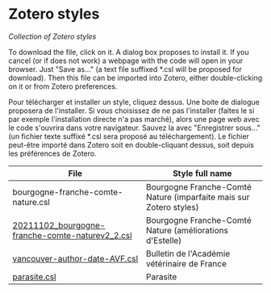 # Zotero styles
 *Collection of Zotero styles*
 
 To download the file, click on it.  A dialog box proposes to install it. If you cancel (or if does not work) a webpage with the code will open in your browser. Just "Save as..." (a text file suffixed *.csl will be proposed for download). Then this file can be imported into Zotero, either double-clicking on it or from Zotero preferences.

Pour télécharger et installer un style, cliquez dessus. Une boite de dialogue proposera de l'installer. Si vous choisissez de ne pas l'installer (faites le si par exemple l'installation directe n'a pas marché), alors une page web avec le code s'ouvrira dans votre navigateur. Sauvez la avec "Enregistrer sous..." (un fichier texte suffixé *.csl sera proposé au téléchargement). Le fichier peut-être importé dans Zotero soit en double-cliquant dessus, soit depuis les préférences de Zotero.

| File | Style full name |
| --- | --- |
| bourgogne-franche-comte-nature.csl | Bourgogne Franche-Comté Nature (imparfaite mais sur Zotero styles)|Comments|
| [20211102_bourgogne-franche-comte-naturev2_2.csl](https://raw.githubusercontent.com/pgiraudoux/Zotero-styles-PG/master/20211102_bourgogne-franche-comte-naturev2_2.csl) | Bourgogne Franche-Comté Nature (améliorations d'Estelle) | |
| [vancouver-author-date-AVF.csl](https://raw.githubusercontent.com/pgiraudoux/Zotero-styles-PG/master/vancouver-author-date-AVF.csl) | Bulletin de l'Académie vétérinaire de France | |
| [parasite.csl](https://raw.githubusercontent.com/pgiraudoux/Zotero-styles-PG/master/parasite.csl) | Parasite |After having generated the bibliography, select it as a numbered list to get it numbered|



